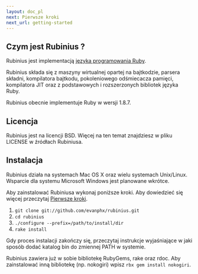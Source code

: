 ```yaml
---
layout: doc_pl
next: Pierwsze kroki
next_url: getting-started
---
```


## Czym jest Rubinius ?

Rubinius jest implementacją [języka programowania Ruby](http://ruby-lang.org).

Rubinius składa się z maszyny wirtualnej opartej na bajtkodzie,
parsera składni, kompilatora bajtkodu, pokoleniowego odśmiecacza
pamięci, kompilatora JIT oraz z podstawowych i rozszerzonych bibliotek
języka Ruby.

Rubinius obecnie implementuje Ruby w wersji 1.8.7.


## Licencja

Rubinius jest na licencji BSD. Więcej na ten temat znajdziesz w pliku
LICENSE w źródłach Rubiniusa.


## Instalacja

Rubinius działa na systemach Mac OS X oraz wielu systemach
Unix/Linux. Wsparcie dla systemu Microsoft Windows jest planowane wkrótce.

Aby zainstalować Rubiniusa wykonaj poniższe kroki. Aby dowiedzieć się
więcej przeczytaj [Pierwsze kroki](/doc/pl/getting-started/).

1. `git clone git://github.com/evanphx/rubinius.git`
1. `cd rubinius`
1. `./configure --prefix=/path/to/install/dir`
1. `rake install`

Gdy proces instalacji zakończy się, przeczytaj instrukcje wyjaśniające
w jaki sposób dodać katalog bin do zmiennej PATH w systemie.

Rubinius zawiera już w sobie bibliotekę RubyGems, rake oraz rdoc. Aby
zainstalować inną bibliotekę (np. nokogiri) wpisz `rbx gem install nokogiri`.
